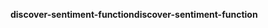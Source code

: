 <span data-ttu-id="c01a7-101">**discover-sentiment-function**</span><span class="sxs-lookup"><span data-stu-id="c01a7-101">**discover-sentiment-function**</span></span>
